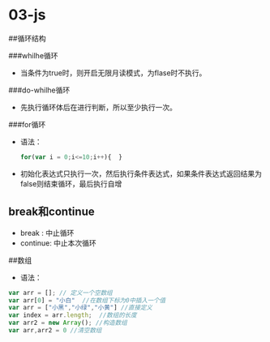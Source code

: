 # 03-js



##循环结构

###whilhe循环

+ 当条件为true时，则开启无限月读模式，为flase时不执行。

###do-whilhe循环

+ 先执行循环体后在进行判断，所以至少执行一次。

###for循环

+ 语法：

  ```javascript
  for(var i = 0;i<=10;i++){  }
  ```

+ 初始化表达式只执行一次，然后执行条件表达式，如果条件表达式返回结果为false则结束循环，最后执行自增

## break和continue

+ break : 中止循环
+ continue: 中止本次循环





##数组

+ 语法：

```javascript
var arr = []; // 定义一个空数组
var arr[0] = "小白"  //在数组下标为0中插入一个值
var arr = ["小黑","小绿","小黄"] //直接定义
var index = arr.length;  //数组的长度
var arr2 = new Array(); //构造数组
var arr,arr2 = 0 //清空数组
```



